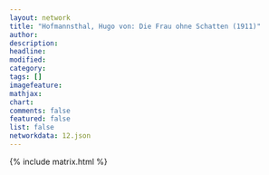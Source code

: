```yaml
---
layout: network
title: "Hofmannsthal, Hugo von: Die Frau ohne Schatten (1911)"
author:
description:
headline:
modified:
category:
tags: []
imagefeature: 
mathjax: 
chart: 
comments: false
featured: false
list: false
networkdata: 12.json
---
```

{% include matrix.html %}
